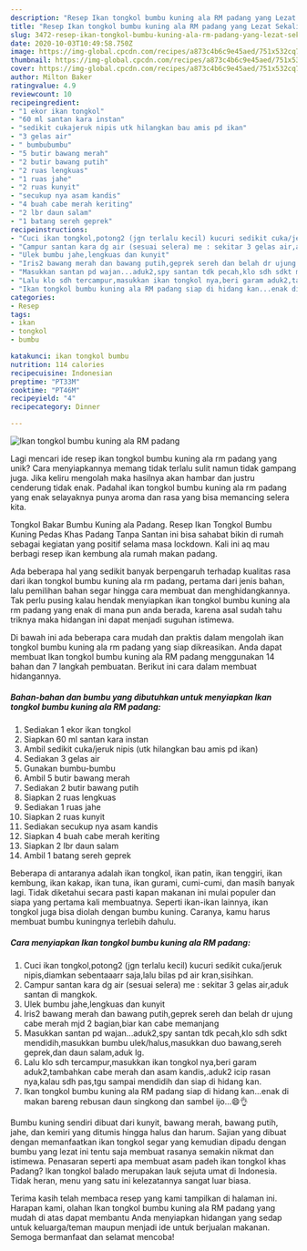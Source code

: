 ```yaml
---
description: "Resep Ikan tongkol bumbu kuning ala RM padang yang Lezat Sekali"
title: "Resep Ikan tongkol bumbu kuning ala RM padang yang Lezat Sekali"
slug: 3472-resep-ikan-tongkol-bumbu-kuning-ala-rm-padang-yang-lezat-sekali
date: 2020-10-03T10:49:58.750Z
image: https://img-global.cpcdn.com/recipes/a873c4b6c9e45aed/751x532cq70/ikan-tongkol-bumbu-kuning-ala-rm-padang-foto-resep-utama.jpg
thumbnail: https://img-global.cpcdn.com/recipes/a873c4b6c9e45aed/751x532cq70/ikan-tongkol-bumbu-kuning-ala-rm-padang-foto-resep-utama.jpg
cover: https://img-global.cpcdn.com/recipes/a873c4b6c9e45aed/751x532cq70/ikan-tongkol-bumbu-kuning-ala-rm-padang-foto-resep-utama.jpg
author: Milton Baker
ratingvalue: 4.9
reviewcount: 10
recipeingredient:
- "1 ekor ikan tongkol"
- "60 ml santan kara instan"
- "sedikit cukajeruk nipis utk hilangkan bau amis pd ikan"
- "3 gelas air"
- " bumbubumbu"
- "5 butir bawang merah"
- "2 butir bawang putih"
- "2 ruas lengkuas"
- "1 ruas jahe"
- "2 ruas kunyit"
- "secukup nya asam kandis"
- "4 buah cabe merah keriting"
- "2 lbr daun salam"
- "1 batang sereh geprek"
recipeinstructions:
- "Cuci ikan tongkol,potong2 (jgn terlalu kecil) kucuri sedikit cuka/jeruk nipis,diamkan sebentaaarr saja,lalu bilas pd air kran,sisihkan."
- "Campur santan kara dg air (sesuai selera) me : sekitar 3 gelas air,aduk santan di mangkok."
- "Ulek bumbu jahe,lengkuas dan kunyit"
- "Iris2 bawang merah dan bawang putih,geprek sereh dan belah dr ujung cabe merah mjd 2 bagian,biar kan cabe memanjang"
- "Masukkan santan pd wajan...aduk2,spy santan tdk pecah,klo sdh sdkt mendidih,masukkan bumbu ulek/halus,masukkan duo bawang,sereh geprek,dan daun salam,aduk lg."
- "Lalu klo sdh tercampur,masukkan ikan tongkol nya,beri garam aduk2,tambahkan cabe merah dan asam kandis,.aduk2 icip rasan nya,kalau sdh pas,tgu sampai mendidih dan siap di hidang kan."
- "Ikan tongkol bumbu kuning ala RM padang siap di hidang kan...enak di makan bareng rebusan daun singkong dan sambel ijo...😄👌"
categories:
- Resep
tags:
- ikan
- tongkol
- bumbu

katakunci: ikan tongkol bumbu 
nutrition: 114 calories
recipecuisine: Indonesian
preptime: "PT33M"
cooktime: "PT46M"
recipeyield: "4"
recipecategory: Dinner

---
```



![Ikan tongkol bumbu kuning ala RM padang](https://img-global.cpcdn.com/recipes/a873c4b6c9e45aed/751x532cq70/ikan-tongkol-bumbu-kuning-ala-rm-padang-foto-resep-utama.jpg)

Lagi mencari ide resep ikan tongkol bumbu kuning ala rm padang yang unik? Cara menyiapkannya memang tidak terlalu sulit namun tidak gampang juga. Jika keliru mengolah maka hasilnya akan hambar dan justru cenderung tidak enak. Padahal ikan tongkol bumbu kuning ala rm padang yang enak selayaknya punya aroma dan rasa yang bisa memancing selera kita.

Tongkol Bakar Bumbu Kuning ala Padang. Resep Ikan Tongkol Bumbu Kuning Pedas Khas Padang Tanpa Santan ini bisa sahabat bikin di rumah sebagai kegiatan yang positif selama masa lockdown. Kali ini aq mau berbagi resep ikan kembung ala rumah makan padang.

Ada beberapa hal yang sedikit banyak berpengaruh terhadap kualitas rasa dari ikan tongkol bumbu kuning ala rm padang, pertama dari jenis bahan, lalu pemilihan bahan segar hingga cara membuat dan menghidangkannya. Tak perlu pusing kalau hendak menyiapkan ikan tongkol bumbu kuning ala rm padang yang enak di mana pun anda berada, karena asal sudah tahu triknya maka hidangan ini dapat menjadi suguhan istimewa.


Di bawah ini ada beberapa cara mudah dan praktis dalam mengolah ikan tongkol bumbu kuning ala rm padang yang siap dikreasikan. Anda dapat membuat Ikan tongkol bumbu kuning ala RM padang menggunakan 14 bahan dan 7 langkah pembuatan. Berikut ini cara dalam membuat hidangannya.

<!--inarticleads1-->

##### Bahan-bahan dan bumbu yang dibutuhkan untuk menyiapkan Ikan tongkol bumbu kuning ala RM padang:

1. Sediakan 1 ekor ikan tongkol
1. Siapkan 60 ml santan kara instan
1. Ambil sedikit cuka/jeruk nipis (utk hilangkan bau amis pd ikan)
1. Sediakan 3 gelas air
1. Gunakan  bumbu-bumbu
1. Ambil 5 butir bawang merah
1. Sediakan 2 butir bawang putih
1. Siapkan 2 ruas lengkuas
1. Sediakan 1 ruas jahe
1. Siapkan 2 ruas kunyit
1. Sediakan secukup nya asam kandis
1. Siapkan 4 buah cabe merah keriting
1. Siapkan 2 lbr daun salam
1. Ambil 1 batang sereh geprek


Beberapa di antaranya adalah ikan tongkol, ikan patin, ikan tenggiri, ikan kembung, ikan kakap, ikan tuna, ikan gurami, cumi-cumi, dan masih banyak lagi. Tidak diketahui secara pasti kapan makanan ini mulai populer dan siapa yang pertama kali membuatnya. Seperti ikan-ikan lainnya, ikan tongkol juga bisa diolah dengan bumbu kuning. Caranya, kamu harus membuat bumbu kuningnya terlebih dahulu. 

<!--inarticleads2-->

##### Cara menyiapkan Ikan tongkol bumbu kuning ala RM padang:

1. Cuci ikan tongkol,potong2 (jgn terlalu kecil) kucuri sedikit cuka/jeruk nipis,diamkan sebentaaarr saja,lalu bilas pd air kran,sisihkan.
1. Campur santan kara dg air (sesuai selera) me : sekitar 3 gelas air,aduk santan di mangkok.
1. Ulek bumbu jahe,lengkuas dan kunyit
1. Iris2 bawang merah dan bawang putih,geprek sereh dan belah dr ujung cabe merah mjd 2 bagian,biar kan cabe memanjang
1. Masukkan santan pd wajan...aduk2,spy santan tdk pecah,klo sdh sdkt mendidih,masukkan bumbu ulek/halus,masukkan duo bawang,sereh geprek,dan daun salam,aduk lg.
1. Lalu klo sdh tercampur,masukkan ikan tongkol nya,beri garam aduk2,tambahkan cabe merah dan asam kandis,.aduk2 icip rasan nya,kalau sdh pas,tgu sampai mendidih dan siap di hidang kan.
1. Ikan tongkol bumbu kuning ala RM padang siap di hidang kan...enak di makan bareng rebusan daun singkong dan sambel ijo...😄👌


Bumbu kuning sendiri dibuat dari kunyit, bawang merah, bawang putih, jahe, dan kemiri yang ditumis hingga halus dan harum. Sajian yang dibuat dengan memanfaatkan ikan tongkol segar yang kemudian dipadu dengan bumbu yang lezat ini tentu saja membuat rasanya semakin nikmat dan istimewa. Penasaran seperti apa membuat asam padeh ikan tongkol khas Padang? Ikan tongkol balado merupakan lauk sejuta umat di Indonesia. Tidak heran, menu yang satu ini kelezatannya sangat luar biasa. 

Terima kasih telah membaca resep yang kami tampilkan di halaman ini. Harapan kami, olahan Ikan tongkol bumbu kuning ala RM padang yang mudah di atas dapat membantu Anda menyiapkan hidangan yang sedap untuk keluarga/teman maupun menjadi ide untuk berjualan makanan. Semoga bermanfaat dan selamat mencoba!
